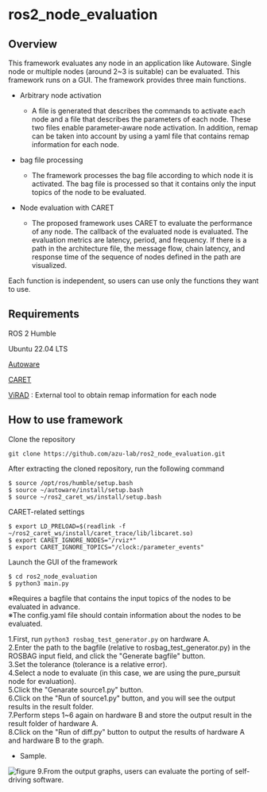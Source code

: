 # ros2_node_evaluation

## Overview

This framework evaluates any node in an application like Autoware. Single node or multiple nodes (around 2~3 is suitable) can be evaluated. This framework runs on a GUI. The framework provides three main functions.

- Arbitrary node activation
  - A file is generated that describes the commands to activate each node and a file that describes the parameters of each node. These two files enable parameter-aware node activation. In addition, remap can be taken into account by using a yaml file that contains remap information for each node.

- bag file processing
  - The framework processes the bag file according to which node it is activated. The bag file is processed so that it contains only the input topics of the node to be evaluated.

- Node evaluation with CARET
  - The proposed framework uses CARET to evaluate the performance of any node. The callback of the evaluated node is evaluated. The evaluation metrics are latency, period, and frequency. If there is a path in the architecture file, the message flow, chain latency, and response time of the sequence of nodes defined in the path are visualized.

Each function is independent, so users can use only the functions they want to use.
  

## Requirements

ROS 2 Humble

Ubuntu 22.04 LTS

[Autoware](https://autowarefoundation.github.io/autoware-documentation/main/)

[CARET](https://tier4.github.io/CARET_doc/latest/)

[ViRAD](https://github.com/NAIST-SE/ViRAD) : External tool to obtain remap information for each node

## How to use framework

Clone the repository
```
git clone https://github.com/azu-lab/ros2_node_evaluation.git
```

After extracting the cloned repository, run the following command
```
$ source /opt/ros/humble/setup.bash
$ source ~/autoware/install/setup.bash
$ source ~/ros2_caret_ws/install/setup.bash
```

CARET-related settings
```
$ export LD_PRELOAD=$(readlink -f ~/ros2_caret_ws/install/caret_trace/lib/libcaret.so)
$ export CARET_IGNORE_NODES="/rviz*"
$ export CARET_IGNORE_TOPICS="/clock:/parameter_events"
```

Launch the GUI of the framework
```
$ cd ros2_node_evaluation
$ python3 main.py
```

※Requires a bagfile that contains the input topics of the nodes to be evaluated in advance.<br>
※The config.yaml file should contain information about the nodes to be evaluated.

1.First, run ```python3 rosbag_test_generator.py``` on hardware A.<br>
2.Enter the path to the bagfile (relative to rosbag_test_generator.py) in the ROSBAG input field, and click the "Generate bagfile" button.<br>
3.Set the tolerance (tolerance is a relative error).<br>
4.Select a node to evaluate (in this case, we are using the pure_pursuit node for evaluation).<br>
5.Click the "Genarate source1.py" button.<br>
6.Click on the "Run of source1.py" button, and you will see the output results in the result folder.<br>
7.Perform steps 1~6 again on hardware B and store the output result in the result folder of hardware A.<br>
8.Click on the "Run of diff.py" button to output the results of hardware A and hardware B to the graph.<br>
* Sample.
<img src="https://github.com/CPFL/ros2b2b/blob/main/src/result/diff_pure_vehicle_vehicle_command_front_wheel_angle_rad_page-0001.jpg" alt="figure" title="figure">
9.From the output graphs, users can evaluate the porting of self-driving software.<br>

